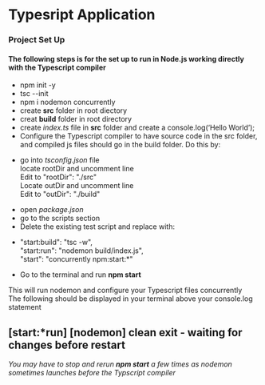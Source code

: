 # Typesript Application

### Project Set Up
#### The following steps is for the set up to run in Node.js working directly with the Typescript compiler
- npm init -y
- tsc --init
- npm i nodemon concurrently
- create __src__ folder in root diectory
- creat __build__ folder in root directory
- create _index.ts_ file in __src__ folder and create a console.log(‘Hello World’);
- Configure the Typescript compiler to have source code in the src folder, and compiled js files should go in the build folder. Do this by:
 + go into _tsconfig.json_ file </br>
    locate rootDir and uncomment line </br>
    Edit to "rootDir": "./src"</br>
    Locate outDir and uncomment line</br>
    Edit to "outDir": "./build"</br>
- open _package.json_
- go to the scripts section
- Delete the existing test script and replace with:
+   "start:build": "tsc -w", </br>
    "start:run": "nodemon build/index.js", </br>
    "start": "concurrently npm:start:*"
- Go to the terminal and run __npm start__

This will run nodemon and configure your Typescript files concurrently</br>
The following should be displayed in your terminal above your console.log statement

## ​​[start:*run] [nodemon] clean exit - waiting for changes before restart

_You may have to stop and rerun __npm start__ a few times as nodemon sometimes launches before the Typscript compiler_
